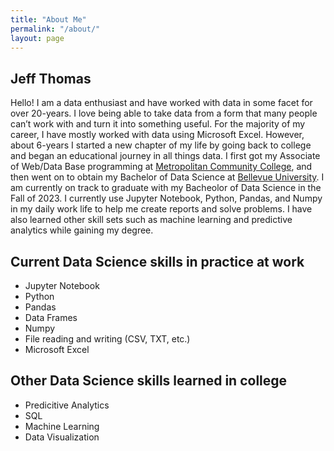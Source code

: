 ```yaml
---
title: "About Me"
permalink: "/about/"
layout: page
---
```


## Jeff Thomas

Hello!  I am a data enthusiast and have worked with data in some facet for over 20-years.  I love being able to take data from a form that many people can’t work with and turn it into something useful.  For the majority of my career, I have mostly worked with data using Microsoft Excel.  However, about 6-years I started a new chapter of my life by going back to college and began an educational journey in all things data.  I first got my Associate of Web/Data Base programming at [Metropolitan Community College](https://www.mccneb.edu/), and then went on to obtain my Bachelor of Data Science at [Bellevue University]( https://www.bellevue.edu/).  I am currently on track to graduate with my Bacheolor of Data Science in the Fall of 2023.  I currently use Jupyter Notebook, Python, Pandas, and Numpy in my daily work life to help me create reports and solve problems.  I have also learned other skill sets such as machine learning and predictive analytics while gaining my degree.

## Current Data Science skills in practice at work

 - Jupyter Notebook
 - Python
 - Pandas
 - Data Frames
 - Numpy
 - File reading and writing (CSV, TXT, etc.)
 - Microsoft Excel
 
## Other Data Science skills learned in college

 - Predicitive Analytics
 - SQL
 - Machine Learning
 - Data Visualization

